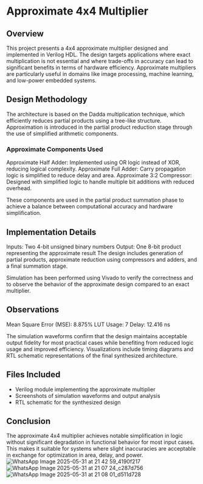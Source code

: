 #  Approximate 4x4 Multiplier

## Overview

This project presents a 4x4 approximate multiplier designed and implemented in Verilog HDL. The design targets applications where exact multiplication is not essential and where trade-offs in accuracy can lead to significant benefits in terms of hardware efficiency. Approximate multipliers are particularly useful in domains like image processing, machine learning, and low-power embedded systems.

## Design Methodology

The architecture is based on the Dadda multiplication technique, which efficiently reduces partial products using a tree-like structure. Approximation is introduced in the partial product reduction stage through the use of simplified arithmetic components.

### Approximate Components Used

Approximate Half Adder: Implemented using OR logic instead of XOR, reducing logical complexity.
Approximate Full Adder: Carry propagation logic is simplified to reduce delay and area.
Approximate 3:2 Compressor: Designed with simplified logic to handle multiple bit additions with reduced overhead.

These components are used in the partial product summation phase to achieve a balance between computational accuracy and hardware simplification.

## Implementation Details

Inputs: Two 4-bit unsigned binary numbers
Output: One 8-bit product representing the approximate result
The design includes generation of partial products, approximate reduction using compressors and adders, and a final summation stage.

Simulation has been performed using Vivado to verify the correctness and to observe the behavior of the approximate design compared to an exact multiplier.

## Observations
Mean Square Error (MSE): 8.875%
LUT Usage: 7 
Delay: 12.416 ns

The simulation waveforms confirm that the design maintains acceptable output fidelity for most practical cases while benefiting from reduced logic usage and improved efficiency. Visualizations include timing diagrams and RTL schematic representations of the final synthesized architecture.

## Files Included

* Verilog module implementing the approximate multiplier
* Screenshots of simulation waveforms and output analysis
* RTL schematic for the synthesized design

## Conclusion

The approximate 4x4 multiplier achieves notable simplification in logic without significant degradation in functional behavior for most input cases. This makes it suitable for systems where slight inaccuracies are acceptable in exchange for optimization in area, delay, and power.
![WhatsApp Image 2025-05-31 at 21 42 59_4190f217](https://github.com/user-attachments/assets/5bd1e11c-6a47-48f9-88b9-545f1b4cef9a)
![WhatsApp Image 2025-05-31 at 21 07 24_c287d756](https://github.com/user-attachments/assets/34c5d59c-ab83-4ff3-8c3d-84064bc5225d)
![WhatsApp Image 2025-05-31 at 21 08 01_d511d728](https://github.com/user-attachments/assets/859fceb6-05ab-41ea-814f-e3e9a9e2c92e)



